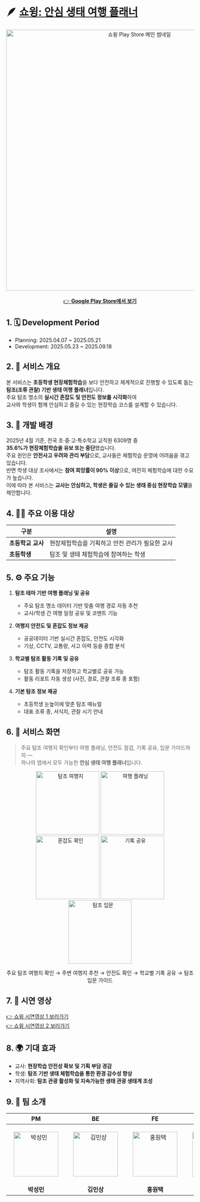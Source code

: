# 🪶 [쇼윙: 안심 생태 여행 플래너](https://play.google.com/store/apps/details?id=com.hoyadong.showings&hl=ko)

<div align="center">
  <a href="https://play.google.com/store/apps/details?id=com.hoyadong.showings&hl=ko">
    <img src="https://github.com/user-attachments/assets/ad315710-927e-4076-b621-e8855503e9dc" width="700" alt="쇼윙 Play Store 메인 썸네일" />
  </a>
  <br/><br/>
  <a href="https://play.google.com/store/apps/details?id=com.hoyadong.showings&hl=ko">
    👉 <b>Google Play Store에서 보기</b>
  </a>
</div>

## 1. 🗓️ Development Period
- Planning: 2025.04.07 ~ 2025.05.21
- Development: 2025.05.23 ~ 2025.09.18

## 2. 🌱 서비스 개요

본 서비스는 **초등학생 현장체험학습**을 보다 안전하고 체계적으로 진행할 수 있도록 돕는<br>
**탐조(조류 관찰) 기반 생태 여행 플래너**입니다.<br>
주요 탐조 명소의 **실시간 혼잡도 및 안전도 정보를 시각화**하여<br>
교사와 학생이 함께 안심하고 즐길 수 있는 현장학습 코스를 설계할 수 있습니다.<br>

## 3. 🎯 개발 배경

2025년 4월 기준, 전국 초·중·고·특수학교 교직원 6309명 중<br>
**35.6%가 현장체험학습을 유보 또는 중단**했습니다.  
주요 원인은 **안전사고 우려와 관리 부담**으로, 교사들은 체험학습 운영에 어려움을 겪고 있습니다.<br>
반면 학생 대상 조사에서는 **참여 희망률이 90% 이상**으로, 여전히 체험학습에 대한 수요가 높습니다.<br>
이에 따라 본 서비스는 **교사는 안심하고, 학생은 즐길 수 있는 생태 중심 현장학습 모델**을 제안합니다.<br>

## 4. 👩‍🏫 주요 이용 대상

| 구분 | 설명 |
|------|------|
| **초등학교 교사** | 현장체험학습을 기획하고 안전 관리가 필요한 교사 |
| **초등학생** | 탐조 및 생태 체험학습에 참여하는 학생 |

## 5. ⚙️ 주요 기능

1. **탐조 테마 기반 여행 플래닝 및 공유**  
   - 주요 탐조 명소 데이터 기반 맞춤 여행 경로 자동 추천  
   - 교사/학생 간 여행 일정 공유 및 코멘트 기능  

2. **여행지 안전도 및 혼잡도 정보 제공**  
   - 공공데이터 기반 실시간 혼잡도, 안전도 시각화  
   - 기상, CCTV, 교통량, 사고 이력 등을 종합 분석  

3. **학교별 탐조 활동 기록 및 공유**  
   - 탐조 활동 기록을 저장하고 학교별로 공유 가능  
   - 활동 리포트 자동 생성 (사진, 경로, 관찰 조류 종 포함)

4. **기본 탐조 정보 제공**  
   - 초등학생 눈높이에 맞춘 탐조 매뉴얼  
   - 대표 조류 종, 서식지, 관찰 시기 안내

## 6. 📱 서비스 화면
> 주요 탐조 여행지 확인부터 여행 플래닝, 안전도 점검, 기록 공유, 입문 가이드까지 —  
> 하나의 앱에서 모두 가능한 **안심 생태 여행 플래너**입니다.

<div align="center">
  <img src="https://github.com/user-attachments/assets/63a20491-f643-48b5-b0ba-6cfea96dfd87" width="170" alt="탐조 여행지" />
  <img src="https://github.com/user-attachments/assets/53287d01-f3f1-4463-a116-08787f0091c3" width="170" alt="여행 플래닝" />
  <img src="https://github.com/user-attachments/assets/f22f2397-0047-4419-93c6-ff7c631ad7c8" width="170" alt="혼잡도 확인" />
  <img src="https://github.com/user-attachments/assets/d53fcd11-5d2c-4720-9a32-4740d89e7d9a" width="170" alt="기록 공유" />
  <img src="https://github.com/user-attachments/assets/8cbbb26c-b9fb-4aee-83b2-ba1250c5d1d7" width="170" alt="탐조 입문" />
</div>

<p align="center">
  주요 탐조 여행지 확인 → 주변 여행지 추천 → 안전도 확인 → 학교별 기록 공유 → 탐조 입문 가이드
</p>

## 7. 🎥 시연 영상

[👉 쇼윙 시연영상 1 보러가기](https://youtube.com/shorts/QyMylc8luvQ?si=Yu2RwTnRj-ZHlzDX)<br>
[👉 쇼윙 시연영상 2 보러가기](https://youtube.com/shorts/IAkKVfouLJU?si=CLmf03aj0MNGc6d5)  

## 8. 🌍 기대 효과

- 교사: **현장학습 안전성 확보 및 기획 부담 경감**  
- 학생: **탐조 기반 생태 체험학습을 통한 환경 감수성 향상**  
- 지역사회: **탐조 관광 활성화 및 지속가능한 생태 관광 생태계 조성**

## 9. 👀 팀 소개

<div align="center">
<table>
<thead>
<tr>
<th align="center">PM</th>
<th align="center">BE</th>
<th align="center">FE</th>
<th align="center">Design</th>
</tr>
</thead>
<tbody>
<tr>
<td align="center" style="padding: 20px;">
  <a href="https://github.com/boroboro01" target="_blank" rel="noopener noreferrer nofollow">
    <img src="https://avatars.githubusercontent.com/u/98679575?v=4" alt="박성민" width="120" height="120" style="max-width: 100%;">
  </a>
</td>
<td align="center" style="padding: 20px;">
  <a href="https://github.com/MinSang22Kim" target="_blank" rel="noopener noreferrer nofollow">
    <img src="https://avatars.githubusercontent.com/u/129925473?v=4" alt="김민상" width="120" height="120" style="max-width: 100%;">
  </a>
</td>
<td align="center" style="padding: 20px;">
  <a href="https://github.com/hoyadong1" target="_blank" rel="noopener noreferrer nofollow">
    <img src="https://avatars.githubusercontent.com/u/128725201?v=4" alt="홍원택" width="120" height="120" style="max-width: 100%;">
  </a>
</td>
<td align="center" style="padding: 20px;">
  <a href="https://github.com/1234sia" target="_blank" rel="noopener noreferrer nofollow">
    <img src="https://avatars.githubusercontent.com/u/125750344?v=4" alt="김루시아" width="120" height="120" style="max-width: 100%;">
  </a>
</td>
</tr>
<tr>
<td align="center"><b>박성민</b></td>
<td align="center"><b>김민상</b></td>
<td align="center"><b>홍원택</b></td>
<td align="center"><b>김루시아</b></td>
</tr>
</tbody>
</table>
</div>
